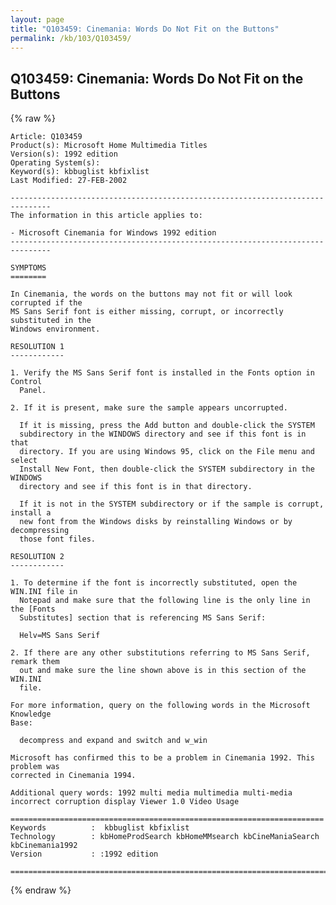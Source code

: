 ```yaml
---
layout: page
title: "Q103459: Cinemania: Words Do Not Fit on the Buttons"
permalink: /kb/103/Q103459/
---
```


## Q103459: Cinemania: Words Do Not Fit on the Buttons

{% raw %}

	Article: Q103459
	Product(s): Microsoft Home Multimedia Titles
	Version(s): 1992 edition
	Operating System(s): 
	Keyword(s): kbbuglist kbfixlist
	Last Modified: 27-FEB-2002
	
	-------------------------------------------------------------------------------
	The information in this article applies to:
	
	- Microsoft Cinemania for Windows 1992 edition 
	-------------------------------------------------------------------------------
	
	SYMPTOMS
	========
	
	In Cinemania, the words on the buttons may not fit or will look corrupted if the
	MS Sans Serif font is either missing, corrupt, or incorrectly substituted in the
	Windows environment.
	
	RESOLUTION 1
	------------
	
	1. Verify the MS Sans Serif font is installed in the Fonts option in Control
	  Panel.
	
	2. If it is present, make sure the sample appears uncorrupted.
	
	  If it is missing, press the Add button and double-click the SYSTEM
	  subdirectory in the WINDOWS directory and see if this font is in that
	  directory. If you are using Windows 95, click on the File menu and select
	  Install New Font, then double-click the SYSTEM subdirectory in the WINDOWS
	  directory and see if this font is in that directory.
	
	  If it is not in the SYSTEM subdirectory or if the sample is corrupt, install a
	  new font from the Windows disks by reinstalling Windows or by decompressing
	  those font files.
	
	RESOLUTION 2
	------------
	
	1. To determine if the font is incorrectly substituted, open the WIN.INI file in
	  Notepad and make sure that the following line is the only line in the [Fonts
	  Substitutes] section that is referencing MS Sans Serif:
	
	  Helv=MS Sans Serif
	
	2. If there are any other substitutions referring to MS Sans Serif, remark them
	  out and make sure the line shown above is in this section of the WIN.INI
	  file.
	
	For more information, query on the following words in the Microsoft Knowledge
	Base:
	
	  decompress and expand and switch and w_win
	
	Microsoft has confirmed this to be a problem in Cinemania 1992. This problem was
	corrected in Cinemania 1994.
	
	Additional query words: 1992 multi media multimedia multi-media incorrect corruption display Viewer 1.0 Video Usage
	
	======================================================================
	Keywords          :  kbbuglist kbfixlist
	Technology        : kbHomeProdSearch kbHomeMMsearch kbCineManiaSearch kbCinemania1992
	Version           : :1992 edition
	
	=============================================================================
	

{% endraw %}
